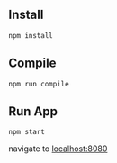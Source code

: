 ## Install

```
npm install
```

## Compile
```
npm run compile
```

## Run App

```
npm start
```

navigate to [localhost:8080](http://localhost:8080)
